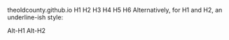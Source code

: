 theoldcounty.github.io
H1
H2
H3
H4
H5
H6
Alternatively, for H1 and H2, an underline-ish style:

Alt-H1
Alt-H2

